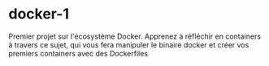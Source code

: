 # docker-1

Premier projet sur l'écosystème Docker. Apprenez à réfléchir en containers à travers ce sujet, qui vous fera manipuler le binaire docker et créer vos premiers containers avec des Dockerfiles
